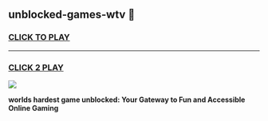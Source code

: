 
## unblocked-games-wtv 👋
<h3>
<a href="https://premium.freeplayer.one?title=unblocked-games-wtv&ref=14F">CLICK TO PLAY</a></h3>
<hr>

<h3>
<a href="https://premium.freeplayer.one?title=unblocked-games-wtv&ref=14F">CLICK 2 PLAY</a>
  
</h3>

<a href="https://premium.freeplayer.one?title=unblocked-games-wtv&ref=12F/"><img src="https://clearcache.store/games.png"></a>


**worlds hardest game unblocked: Your Gateway to Fun and Accessible Online Gaming**
